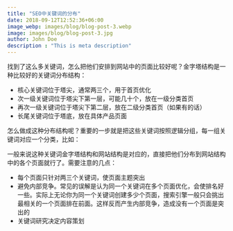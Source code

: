 ```yaml
---
title: "SEO中关键词的分布"
date: 2018-09-12T12:52:36+06:00
image_webp: images/blog/blog-post-3.webp
image: images/blog/blog-post-3.jpg
author: John Doe
description : "This is meta description"
---
```


找到了这么多关键词，怎么把他们安排到网站中的页面比较好呢？金字塔结构是一种比较好的关键词分布结构：
 * 核心关键词位于塔尖，通常两三个，用于首页优化
 * 次一级关键词位于塔尖下第一层，可能几十个，放在一级分类首页
 * 再次一级关键词位于塔尖下第二层，放在二级分类首页（如果有的话）
 * 长尾关键词位于塔底，放在具体产品页面

怎么做成这种分布结构呢？重要的一步就是把这些关键词按照逻辑分组，每一组关键词对应一个分类，比如：


一般来说这种关键词金字塔结构和网站结构是对应的，直接把他们分布到网站结构中的各个页面就行了。需要注意的几点：
  * 每个页面只针对两三个关键词，使页面主题突出
  * 避免内部竞争。常见的误解是认为同一个关键词在多个页面优化，会使排名好一些。实际上无论你为同一个关键词创建多少个页面，搜索引擎一般只会挑出最相关的一个页面排在前面。这样反而产生内部竞争，造成没有一个页面是突出的
  * 关键词研究决定内容策划



